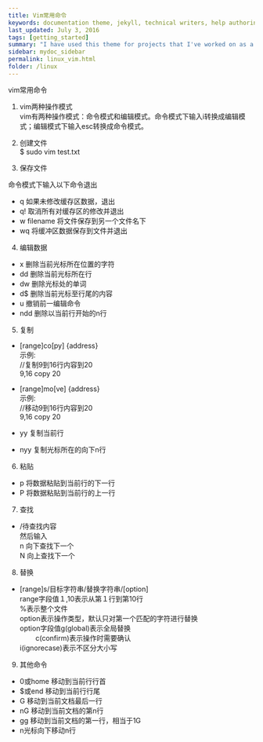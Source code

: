 ```yaml
---
title: Vim常用命令
keywords: documentation theme, jekyll, technical writers, help authoring tools, hat replacements
last_updated: July 3, 2016
tags: [getting_started]
summary: "I have used this theme for projects that I've worked on as a professional technical writer."
sidebar: mydoc_sidebar
permalink: linux_vim.html
folder: /linux
---
```


vim常用命令　　

1. vim两种操作模式  
   vim有两种操作模式：命令模式和编辑模式。命令模式下输入i转换成编辑模式；编辑模式下输入esc转换成命令模式。

2. 创建文件  
  $ sudo vim test.txt  

3. 保存文件  
   
命令模式下输入以下命令退出  
* q  如果未修改缓存区数据，退出  
* q! 取消所有对缓存区的修改并退出  
* w filename 将文件保存到另一个文件名下  
* wq 将缓冲区数据保存到文件并退出  

4. 编辑数据　　
    
* x   删除当前光标所在位置的字符  
* dd  删除当前光标所在行  
* dw  删除光标处的单词  
* d$  删除当前光标至行尾的内容  
* u   撤销前一编辑命令  
* ndd 删除以当前行开始的n行  

5. 复制　　
    
* [range]co[py] {address}   
  示例:  
     //复制9到16行内容到20  
     9,16 copy 20  
    
* [range]mo[ve] {address}   
  示例:  
     //移动9到16行内容到20  
     9,16 copy 20     

* yy  复制当前行  
* nyy 复制光标所在的向下n行    

6. 粘贴  
    
* p  将数据粘贴到当前行的下一行  
* P  将数据粘贴到当前行的上一行  

7. 查找  
    
* /待查找内容  
然后输入  
n 向下查找下一个  
N 向上查找下一个  

8. 替换　　
    
* [range]s/目标字符串/替换字符串/[option]  
  range字段值１,10表示从第１行到第10行  
  %表示整个文件  
  option表示操作类型，默认只对第一个匹配的字符进行替换  
  option字段值g(global)表示全局替换  
　　          c(confirm)表示操作时需要确认  
             i(ignorecase)表示不区分大小写  

9. 其他命令  
    
* 0或home 移动到当前行行首  
* $或end  移动到当前行行尾  
* G       移动到当前文档最后一行  
* nG      移动到当前文档的第n行  
* gg      移动到当前文档的第一行，相当于1G  
* n<Enter>光标向下移动n行   
      